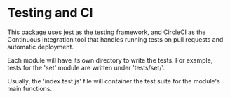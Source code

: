 # Testing and CI

This package uses jest as the testing framework, and CircleCI as the Continuous Integration tool
that handles running tests on pull requests and automatic deployment.


Each module will have its own directory to write the tests.
For example, tests for the 'set' module are written under 'tests/set/'.

Usually, the 'index.test.js' file will container the test suite for the module's main functions.
